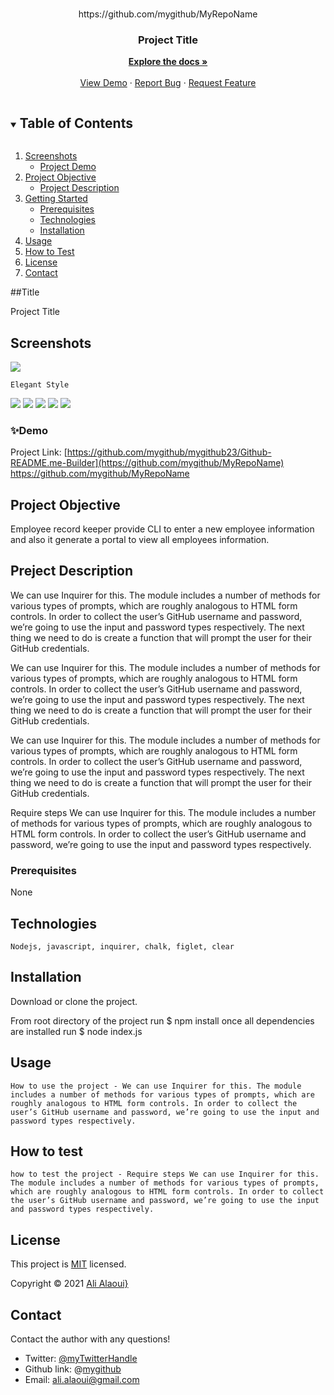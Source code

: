 
<!-- PROJECT LOGO -->
<br />
<p align="center">
  https://github.com/mygithub/MyRepoName
  <br />
   

  <h3 align="center">Project Title</h3>

  <p align="center">
    <a href="https://github.com/mygithub/MyRepoName"><strong>Explore the docs »</strong></a>
    <br />
    <br />
    <a href="https://github.com/mygithub/MyRepoName">View Demo</a>
    ·
    <a href="https://github.com/mygithub/MyRepoName/issues">Report Bug</a>
    ·
    <a href="https://github.com/mygithub/MyRepoName/issues">Request Feature</a>
  </p>
</p>



<!-- TABLE OF CONTENTS -->
<details open="open">
  <summary><h2 style="display: inline-block">Table of Contents</h2></summary>
  <ol>
    <li>
      <a href="#Screenshot">Screenshots</a>
      <ul>
        <li><a href="#Demo">Project Demo</a></li>
      </ul>
    </li>
    <li>
      <a href="#Short-Description">Project Objective</a>
      <ul>
        <li><a href="#Project-Description">Project Description</a></li>
      </ul>
    </li>
    <li>
      <a href="#getting-started">Getting Started</a>
      <ul>
        <li><a href="#prerequisites">Prerequisites</a></li>
        <li><a href="#Technologies">Technologies</a></li>
        <li><a href="#installation">Installation</a></li>
      </ul>
    </li>
    <li><a href="#usage">Usage</a></li>
    <li><a href="#How-to-test">How to Test</a></li>
    <li><a href="#license">License</a></li>
    <li><a href="#contact">Contact</a></li>
  </ol>
</details>

##Title

Project Title

## Screenshots
<img src="./img/page.gif">

```
Elegant Style
```
<img src="./img/Screenshot-5.JPG">
<img src="./img/Screenshot-3.JPG">
<img src="./img/Screenshot-2.JPG">
<img src="./img/Screenshot-4.JPG">

<img src="./img/Screenshot-6.JPG">



### ✨Demo

Project Link: [https://github.com/mygithub/mygithub23/Github-README.me-Builder](https://github.com/mygithub/MyRepoName)
https://github.com/mygithub/MyRepoName<br>



<!-- ABOUT THE PROJECT -->

## Project Objective
 Employee record keeper provide CLI to enter a new employee information and also it generate a portal to view all employees information.

## Preject Description

We can use Inquirer for this. The module includes a number of methods for various types of prompts, which are roughly analogous to HTML form controls. In order to collect the user’s GitHub username and password, we’re going to use the input and password types respectively.
The next thing we need to do is create a function that will prompt the user for their GitHub credentials.

We can use Inquirer for this. The module includes a number of methods for various types of prompts, which are roughly analogous to HTML form controls. In order to collect the user’s GitHub username and password, we’re going to use the input and password types respectively.
The next thing we need to do is create a function that will prompt the user for their GitHub credentials.

We can use Inquirer for this. The module includes a number of methods for various types of prompts, which are roughly analogous to HTML form controls. In order to collect the user’s GitHub username and password, we’re going to use the input and password types respectively.
The next thing we need to do is create a function that will prompt the user for their GitHub credentials.

Require steps We can use Inquirer for this. The module includes a number of methods for various types of prompts, which are roughly analogous to HTML form controls. In order to collect the user’s GitHub username and password, we’re going to use the input and password types respectively.

### Prerequisites
None

## Technologies 
```
Nodejs, javascript, inquirer, chalk, figlet, clear
```

## Installation
Download or clone the project.

From root directory of the project run $ npm install
once all dependencies are installed run $ node index.js
## Usage 
```
How to use the project - We can use Inquirer for this. The module includes a number of methods for various types of prompts, which are roughly analogous to HTML form controls. In order to collect the user’s GitHub username and password, we’re going to use the input and password types respectively.
```

## How to test
```
how to test the project - Require steps We can use Inquirer for this. The module includes a number of methods for various types of prompts, which are roughly analogous to HTML form controls. In order to collect the user’s GitHub username and password, we’re going to use the input and password types respectively. 
```

<!-- LICENSE -->
## License
This project is [MIT](https://choosealicense.com/licenses/MIT/) licensed.<br />

  Copyright © 2021 [Ali Alaoui}](https://github.com/mygithub})
  


<!-- CONTACT -->
## Contact
Contact the author with any questions!<br>
* Twitter:      [@myTwitterHandle](https://twitter.com/@myTwitterHandle)
* Github link:  @[mygithub](https://github.com/mygithub)<br>
* Email:        ali.alaoui@gmail.com
